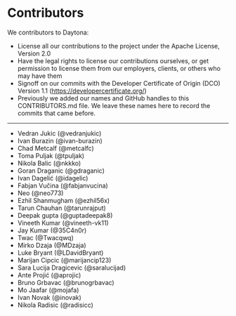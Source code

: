 # Contributors

We contributors to Daytona:

* License all our contributions to the project under the Apache License, Version 2.0
* Have the legal rights to license our contributions ourselves, or get permission to license them from our employers, clients, or others who may have them
* Signoff on our commits with the Developer Certificate of Origin (DCO) Version 1.1 (https://developercertificate.org/)
* Previously we added our names and GitHub handles to this CONTRIBUTORS.md file. We leave these names here to record the commits that came before.

-----------
* Vedran Jukic (@vedranjukic)
* Ivan Burazin (@ivan-burazin)
* Chad Metcalf (@metcalfc)
* Toma Puljak (@tpuljak)
* Nikola Balic (@nkkko)
* Goran Draganic (@gdraganic)
* Ivan Dagelić (@idagelic)
* Fabjan Vučina (@fabjanvucina)
* Neo (@neo773)
* Ezhil Shanmugham (@ezhil56x)
* Tarun Chauhan (@tarunrajput)
* Deepak gupta (@guptadeepak8)
* Vineeth Kumar (@vineeth-vk11)
* Jay Kumar (@35C4n0r)
* Twac (@Twacqwq)
* Mirko Dzaja (@MDzaja)
* Luke Bryant (@LDavidBryant)
* Marijan Cipcic (@marijancip123)
* Sara Lucija Dragicevic (@saralucijad)
* Ante Projić (@aprojic)
* Bruno Grbavac (@brunogrbavac)
* Mo Jaafar (@mojafa)
* Ivan Novak (@inovak)
* Nikola Radisic (@radisicc)
